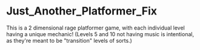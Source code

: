 # Just_Another_Platformer_Fix
This is a 2 dimensional rage platformer game, with each individual level having a unique mechanic!  (Levels 5 and 10 not having music is intentional, as they're meant to be "transition" levels of sorts.)
